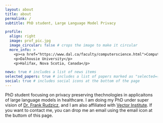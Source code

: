 ```yaml
---
layout: about
title: about
permalink: /
subtitle: PhD student, Large Language Model Privacy

profile:
  align: right
  image: prof_pic.jpg
  image_circular: false # crops the image to make it circular
  more_info: >
    <p><a href="https://www.dal.ca/faculty/computerscience.html">Computer Sience department</a></p>
    <p>Dalhousie University</p>
    <p>Halifax, Nova Scotia, Canada</p>

news: true # includes a list of news items
selected_papers: true # includes a list of papers marked as "selected={true}"
social: true # includes social icons at the bottom of the page
---
```

PhD student focusing on privacy preserving thechnologies in applicaitons of large language models in healthcare. I am doing my PhD under super vision of [Dr. Frank Rudzicz](https://web.cs.dal.ca/~rudzicz/), and I am also affiliated with [Vector Institute](https://vectorinstitute.ai/). If you want to contact me, you can drop me an email using the email icon at the buttom of this page.
